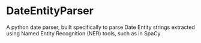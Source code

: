 # DateEntityParser
A python date parser, built specifically to parse Date Entity strings extracted using Named Entity Recognition (NER) tools, such as in SpaCy.
